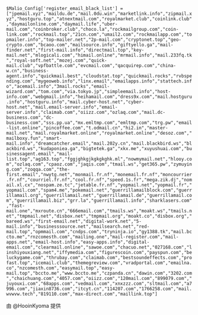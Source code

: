 ```$Malio_Config['register_email_black_list'] = ["jpemail.xyz","maildu.de","mail.0du.win","marketlink.info","zipmail.xyz","hostguru.top","atnextmail.com","royalmarket.club","coinlink.club","daymailonline.com","daymail.life","uber-mail.com","coinbroker.club","choco.la","rockmailgroup.com","coin-link.com","rockmail.top","21cn.com","umail2.com","rockmailapp.com","topmailer.info","top-mailer.net","2p-mail.com","cryptonet.top","geo-crypto.com","bcaoo.com","mailsource.info","giftyello.ga","mail-finder.net","first-mail.info","directmail.top","key-mail.net","mlogicali.com","himail.online","mrmail.info","mail.233fq.tk","royal-soft.net","mozej.com","quick-mail.club","vpfbattle.com","evcmail.com","qacquirep.com","china-w.cn","business-agent.info","quickmail.best","cloudstat.top","quickmail.rocks","rvbspending.com","mygeoweb.info","linx.email","emailapps.info","stattech.info","acemail.info","3mail.rocks","email-wizard.com","tom.com","via.tokyo.jp","simpleemail.info","host-info.com","webgmail.info","heihamail.com","dress9x.com","mail.hostguru.info","hostguru.info","mail.cyber-host.net","cyber-host.net","mail.email-server.info","email-server.info","claimab.com","oiizz.com","ozlaq.com","mail.dc-business.com","dc-business.com","sss.pp.ua","mx.emltmp.com","emltmp.com","trg.pw","email-list.online","pincoffee.com","t.odmail.cn","hi2.in","master-mail.net","mail.royalmarket.online","royalmarket.online","desoz.com","mailboxy.fun","smart-mail.info","dreamcatcher.email","mail.202y.cn","mail.blackbird.ws","blackbird.ws","kudaponiea.ga","bigtetek.ga","xkx.me","xuyushuai.com","businessagent.email","mail-list.top","ag163.top","fggjghkgjkgkgkghk.ml","nowmymail.net","hlooy.com","ozlaq.com","cpaoz.com","jaqis.com","tmail.ws","get365.pw","zymuying.com","zoqqa.com","the-first.email","nwytg.net","monmail.fr.nf","monemail.fr.nf","moncourrier.fr.nf","courriel.fr.nf","cool.fr.nf","speed.1s.fr","mega.zik.dj","nomail.xl.cx","nospam.ze.tc","jetable.fr.nf","yopmail.net","yopmail.fr","yopmail.com","spam4.me","pokemail.net","guerrillamailblock.com","guerrillamail.org","guerrillamail.net","guerrillamail.de","guerrillamail.com","guerrillamail.biz","grr.la","guerrillamail.info","sharklasers.com","fast-mail.one","mxroute.cn","666email.com","tmails.ws","moakt.ws","tmails.net","tmpmail.net","disbox.net","tmpmail.org","moakt.co","disbox.org","bareed.ws","first-email.net","digital-work.net","5-mail.info","businesssource.net","mailsearch.net","red-mail.top","opmmail.com","cndps.com","tryninja.io","gy1388.tk","mail.bccto.me","rnzcomesth.com","mailing.one","mail-register.com","mail-apps.net","email-host.info","easy-apps.info","digital-email.com","clearmail.online","sawoe.com","chacuo.net","027168.com","linshiyouxiang.net","iffymedia.com","figurescoin.com","payspun.com","beluckygame.com","thrubay.com","claimab.com","bestsoundeffects.com","profast.top","icemail.club","themegreview.com","vradportal.com","emailna.co","nzcomesth.com","easymail.top","easy-mail.top","bccto.me","www.bccto.me","czpanda.cn","dawin.com","3202.com","chaichuang.com","4057.com","oiizz.com","120mail.com","899079.com","juyouxi.com","68apps.com","vedmail.com","xnxzzz.com","sltmail.com","a7996.com","jiaxin8736.com","itcyt.cn","114207.com","1766258.com","mail.wvwvw.tech","819110.com","max-direct.com","maillink.top"]```

由 @HooinKyoma 提供